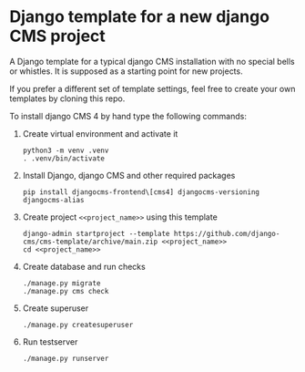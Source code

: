 # Django template for a new django CMS project

A Django template for a typical django CMS installation with no 
special bells or whistles. It is supposed as a starting point 
for new projects.

If you prefer a different set of template settings, feel free to 
create your own templates by cloning this repo.

To install django CMS 4 by hand type the following commands:

1. Create virtual environment and activate it
   ```
   python3 -m venv .venv
   . .venv/bin/activate
   ```
2. Install Django, django CMS and other required packages
   ```
   pip install djangocms-frontend\[cms4] djangocms-versioning djangocms-alias
   ```
3. Create project `<<project_name>>` using this template
   ```
   django-admin startproject --template https://github.com/django-cms/cms-template/archive/main.zip <<project_name>>
   cd <<project_name>>
   ```
4. Create database and run checks
   ```
   ./manage.py migrate
   ./manage.py cms check
   ```
5. Create superuser
   ```
   ./manage.py createsuperuser
   ```
6. Run testserver
   ```
   ./manage.py runserver
   ```

